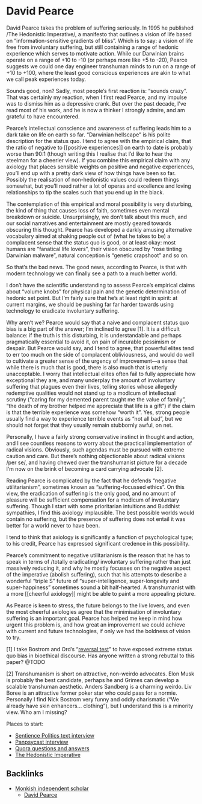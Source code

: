 # David Pearce
David Pearce takes the problem of suffering seriously. In 1995 he published /The Hedonistic Imperative/, a manifesto that outlines a vision of life based on “information-sensitive gradients of bliss”. Which is to say: a vision of life free from involuntary suffering, but still containing a range of hedonic experience which serves to motivate action. While our Darwinian brains operate on a range of +10 to -10 (or perhaps more like +5 to -20), Pearce suggests we could one day engineer transhuman minds to run on a range of +10 to +100, where the least good conscious experiences are akin to what we call peak experiences today.

Sounds good, non? Sadly, most people’s first reaction is: “sounds crazy”. That was certainly my reaction, when I first read Pearce, and my impulse was to dismiss him as a depressive crank. But over the past decade, I’ve read most of his work, and he is now a thinker I strongly admire, and am grateful to have encountered.

Pearce’s intellectual conscience and awareness of suffering leads him to a dark take on life on earth so far. “Darwinian hellscape” is his polite description for the status quo. I tend to agree with the empirical claim, that the ratio of negative to [[positive experiences]] on earth to date is probably worse than 90:1 (though writing this I realise that I’d like to hear the steelman for a cheerier view). If you combine this empirical claim with any axiology that places sensible weights on positive and negative experiences, you’ll end up with a pretty dark view of how things have been so far. Possibly the realisation of non-hedonistic values could redeem things somewhat, but you’ll need rather a lot of operas and excellence and loving relationships to tip the scales such that you end up in the black.

The contemplation of this empirical and moral possibility is very disturbing, the kind of thing that causes loss of faith, sometimes even mental breakdown or suicide. Unsurprisingly, we don’t talk about this much, and our social narratives and entertainment are mostly geared towards obscuring this thought. Pearce has developed a darkly amusing alternative vocabulary aimed at shaking people out of (what he takes to be) a complacent sense that the status quo is good, or at least okay: most humans are “fanatical life lovers”, their vision obscured by “rose tinting Darwinian malware”, natural conception is “genetic crapshoot” and so on.

So that’s the bad news. The good news, according to Pearce, is that with modern technology we can finally see a path to a much better world.

I don’t have the scientific understanding to assess Pearce’s empirical claims about “volume knobs” for physical pain and the genetic determination of hedonic set point. But I’m fairly sure that he’s at least right in spirit: at current margins, we should be pushing far far harder towards using technology to eradicate involuntary suffering. 

Why aren’t we? Pearce would say that a naive and complacent status quo bias is a big part of the answer; I’m inclined to agree [1]. It is a difficult balance: if the truth is this disturbing, it is understandable and perhaps pragmatically essential to avoid it, on pain of incurable pessimism or despair. But Pearce would say, and I tend to agree, that powerful elites tend to err too much on the side of complacent obliviousness, and would do well to cultivate a greater sense of the urgency of improvement—a sense that while there is much that is good, there is also much that is utterly unacceptable. I worry that intellectual elites often fail to fully appreciate how exceptional they are, and many underplay the amount of involuntary suffering that plagues even their lives, telling stories whose allegedly redemptive qualities would not stand up to a modicum of intellectual scrutiny (“caring for my demented parent taught me the value of family”, “the death of my brother helped me appreciate that life is a gift”) if the claim is that the terrible experience was somehow “worth it”. Yes, strong people usually find a way to experience terrible events as “not all bad”, but we should not forget that they usually remain stubbornly awful, on net.

Personally, I have a fairly strong conservative instinct in thought and action, and I see countless reasons to worry about the practical implementation of radical visions. Obviously, such agendas must be pursued with extreme caution and care. But there’s nothing objectionable about radical visions /per se/, and having chewed over the transhumanist picture for a decade I‘m now on the brink of becoming a card carrying advocate [2]. 

Reading Pearce is complicated by the fact that he defends “negative utilitarianism”, sometimes known as “suffering-focussed ethics”. On this view, the eradication of suffering is the only good, and no amount of pleasure will be sufficient compensation for a modicum of involuntary suffering. Though I start with some prioritarian intuitions and Buddhist sympathies, I find this axiology implausible. The best possible worlds would contain no suffering, but the presence of suffering does not entail it was better for a world never to have been.

I tend to think that axiology is significantly a function of psychological type; to his credit, Pearce has expressed significant credence in this possibility.

Pearce’s commitment to negative utilitarianism is the reason that he has to speak in terms of /totally eradicating/ involuntary suffering rather than just massively reducing it, and why he mostly focusses on the negative aspect of the imperative (abolish suffering), such that his attempts to describe a wonderful “triple S” future of “super-intelligence, super-longevity and super-happiness” sometimes sound a bit half-hearted. A transhumanist with a more [[cheerful axiology]] might be able to paint a more appealing picture.  

As Pearce is keen to stress, the future belongs to the live lovers, and even the most cheerful axiologies agree that the minimisation of involuntary suffering is an important goal. Pearce has helped me keep in mind how urgent this problem is, and how great an improvement we could achieve with current and future technologies, if only we had the boldness of vision to try.

[1] I take Bostrom and Ord’s “[reversal test](https://www.nickbostrom.com/ethics/statusquo.pdf)” to have exposed extreme status quo bias in bioethical discourse. Has anyone written a strong rebuttal to this paper?  @TODO

[2] Transhumanism is short on attractive, non-weirdo advocates. Elon Musk is probably the best candidate, perhaps he and Grimes can develop a scalable transhuman aesthetic. Anders Sandberg is a charming weirdo. Liv Boree is an attractive former poker star who could pass for a normie. Personally I find Nick Bostrom very funny and oddly charismatic (“We already have skin enhancers... clothing”), but I understand this is a minority view. Who am I missing? 

Places to start:
* [Sentience Politics text interview](https://www.hedweb.com/hedethic/sentience-interview.html)
* [Panpsycast interview](https://thepanpsycast.com/panpsycast2/episode61-p1)
* [Quora questions and answers](https://www.hedweb.com/quora/index.html)
* [The Hedonistic Imperative](https://www.hedweb.com/)

## Backlinks
* [Monkish independent scholar](/fragments/monkish-independent-scholar.md)
	* [David Pearce](/people/david-pearce.md)

<!-- #web/people -->

<!-- {BearID:david-pearce.md} -->
